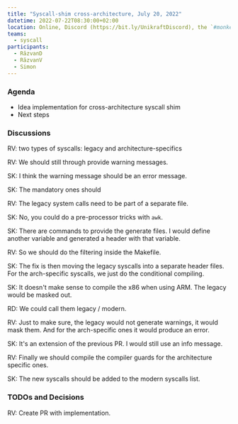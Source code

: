 ```yaml
---
title: "Syscall-shim cross-architecture, July 20, 2022"
datetime: 2022-07-22T08:30:00+02:00
location: Online, Discord (https://bit.ly/UnikraftDiscord), the `#monkey-business` voice channel
teams:
  - syscall
participants:
  - RăzvanD
  - RăzvanV
  - Simon
---
```


### Agenda

* Idea implementation for cross-architecture syscall shim
* Next steps

### Discussions

RV: two types of syscalls: legacy and architecture-specifics

RV: We should still through provide warning messages.

SK: I think the warning message should be an error message.

SK: The mandatory ones should 

RV: The legacy system calls need to be part of a separate file.

SK: No, you could do a pre-processor tricks with `awk`.

SK: There are commands to provide the generate files.
I would define another variable and generated a header with that variable.

RV: So we should do the filtering inside the Makefile.

SK: The fix is then moving the legacy syscalls into a separate header files.
For the arch-specific syscalls, we just do the conditional compiling.

SK: It doesn't make sense to compile the x86 when using ARM.
The legacy would be masked out.

RD: We could call them legacy / modern.

RV: Just to make sure, the legacy would not generate warnings, it would mask them.
And for the arch-specific ones it would produce an error.

SK: It's an extension of the previous PR.
I would still use an info message.

RV: Finally we should compile the compiler guards for the architecture specific ones.

SK: The new syscalls should be added to the modern syscalls list.

### TODOs and Decisions

RV: Create PR with implementation.
